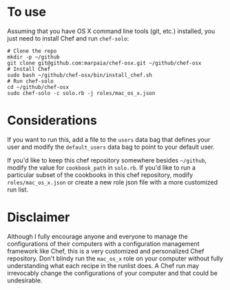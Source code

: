 To use
======

Assuming that you have OS X command line tools (git, etc.) installed, you just
need to install Chef and run `chef-solo`:

```
# Clone the repo
mkdir -p ~/github
git clone git@github.com:marpaia/chef-osx.git ~/github/chef-osx
# Install Chef
sudo bash ~/github/chef-osx/bin/install_chef.sh
# Run chef-solo
cd ~/github/chef-osx
sudo chef-solo -c solo.rb -j roles/mac_os_x.json
```

Considerations
==============

If you want to run this, add a file to the `users` data bag that defines your
user and modify the `default_users` data bag to point to your default user.

If you'd like to keep this chef repository somewhere besides `~/github`, modify
the value for `cookbook_path` in `solo.rb`. If you'd like to run a particular
subset of the cookbooks in this chef repository, modify `roles/mac_os_x.json`
or create a new role json file with a more customized run list.

Disclaimer
==========

Although I fully encourage anyone and everyone to manage the configurations of
their computers with a configuration management framework like Chef, this is a
very customized and personalized Chef repository. Don't blindy run the
`mac_os_x` role on your computer without fully understanding what each recipe
in the runlist does. A Chef run may irrevocably change the configurations of
your computer and that could be undesirable.
